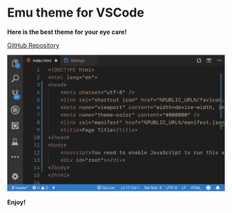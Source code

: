 # Emu theme for VSCode

**Here is the best theme for your eye care!**

[GitHub Repository](https://github.com/rahmanyerli/emu)


![Screen Shot-III](./images/code.png)

**Enjoy!**

